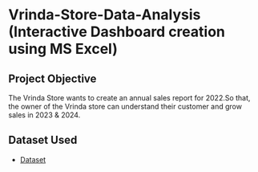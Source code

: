 # Vrinda-Store-Data-Analysis (Interactive Dashboard creation using MS Excel)
## Project Objective
The Vrinda Store wants to create an annual sales report for 2022.So that, the owner of the Vrinda store can understand their customer and grow sales in 2023 & 2024.
## Dataset Used
- <a href="https://github.com/Sriyanta003/Data-Analysis-Dashboard/blob/main/project%202.xlsx">Dataset</a>
